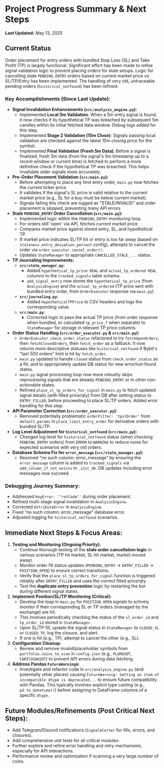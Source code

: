 # Project Progress Summary & Next Steps

**Last Updated:** May 13, 2025

## Current Status

Order placement for entry orders with bundled Stop Loss (SL) and Take Profit (TP) is largely functional. Significant effort has been made to refine signal validation logic to prevent placing orders for stale setups. Logic for cancelling stale `PENDING_ENTRY` orders based on current market price vs. SL/TP/Entry has been implemented. The handling of very old, untraceable pending orders (`historical_notfound`) has been refined.

### Key Accomplishments (Since Last Update):

*   **Signal Invalidation Enhancements (`src/analysis_engine.py`):**
    *   Implemented **Local 5m Validation**: When a 5m entry signal is found, it now checks if its hypothetical TP was breached by subsequent 5m candles within its initial fetched data window. Debug logs added for this step.
    *   Implemented **Stage 2 Validation (15m Close)**: Signals passing local validation are checked against the latest 15m closing price for the symbol.
    *   Implemented **Final Validation (Fresh 5m Data)**: Before a signal is finalized, fresh 5m data (from the signal's 5m timestamp up to a recent window or current time) is fetched to perform a more definitive check if the hypothetical TP was breached. This helps invalidate older signals more accurately.
*   **Pre-Order Placement Validation (`src/main.py`):**
    *   Before attempting to place any limit entry order, `main.py` now fetches the current ticker price.
    *   It validates if the signal's SL price is valid relative to the current market price (e.g., SL for a buy must be below current market).
    *   Signals failing this check are logged as "STALE/INVALID" and order placement is skipped, preventing many API errors.
*   **Stale `PENDING_ENTRY` Order Cancellation (`src/main.py`):**
    *   Implemented logic within the `PENDING_ENTRY` monitoring loop.
    *   For orders still 'open' via API, fetches current market price.
    *   Compares market price against stored entry, SL, and hypothetical TP.
    *   If market price indicates SL/TP hit or entry is too far away (based on `staleness_entry_deviation_percent` config), attempts to cancel the order via `order_executor.cancel_order()`.
    *   Updates `StateManager` to appropriate `CANCELLED_STALE_...` status.
*   **TP Journaling Improvements:**
    *   **`src/state_manager.py`**:
        *   Added `hypothetical_tp_price REAL` and `actual_tp_ordered REAL` columns to the `tracked_signals` table schema.
        *   `add_signal_entry` now stores the `hypothetical_tp_price` (from `AnalysisEngine`) and the `actual_tp_ordered` (TP price sent with bundled entry order, from `OrderExecutor` response via `main.py`).
    *   **`src/journaling.py`**:
        *   Added `HypotheticalTPPrice` to CSV headers and logs the corresponding value.
    *   **`src/main.py`**:
        *   Corrected logic to pass the actual TP price (from order response when bundled, or calculated `tp_price_f` when separate) to `StateManager` for storage in relevant TP price columns.
*   **Order Status Handling (`src/order_executor.py` & `src/main.py`):**
    *   `OrderExecutor.check_order_status` refactored to try `fetchOpenOrders`, then `fetchClosedOrders`, then `fetch_order` as a fallback. It now returns more descriptive statuses like `historical_notfound` if Bybit's "last 500 orders" limit is hit by `fetch_order`.
    *   `main.py` updated to handle `closed` status from `check_order_status` as a fill, and to appropriately update DB status for new error/not-found states.
    *   `main.py` signal processing loop now more robustly skips reprocessing signals that are already `PENDING_ENTRY` or in other non-actionable states.
    *   Refined `place_sl_tp_orders_for_signal` in `main.py` to fetch updated signal details (with filled price/qty) from DB after setting status to `ENTRY_FILLED`, before proceeding to place SL/TP orders. Added error handling for this step.
*   **API Parameter Correction (`src/order_executor.py`):**
    *   Removed potentially problematic `orderFilter: 'tpslOrder'` from `default_params` in `place_limit_entry_order` for derivative orders with bundled SL/TP.
*   **Log Level Adjustment for `historical_notfound` (`src/main.py`):**
    *   Changed log level for `historical_notfound` status (when checking `PENDING_ENTRY` orders) from `ERROR` to `WARNING` to reduce noise for expected scenarios with very old orders.
*   **Database Schema Fix for `error_message` (`src/state_manager.py`):**
    *   Resolved "no such column: error_message" by ensuring the `error_message` column is added to `tracked_signals` via `add_column_if_not_exists` in `_init_db`. DB updates including error messages now succeed.

### Debugging Journey Summary:

*   Addressed `KeyError: '"retCode"'` during order placement.
*   Refined multi-stage signal invalidation in `AnalysisEngine`.
*   Corrected `AttributeError` in `AnalysisEngine`.
*   Fixed "no such column: error_message" database error.
*   Adjusted logging for `historical_notfound` scenarios.

## Immediate Next Steps & Focus Areas:

1.  **Testing and Monitoring (Ongoing Priority):**
    *   Continue thorough testing of the **stale order cancellation logic** in various scenarios (TP hit market, SL hit market, market moved away).
    *   Monitor order fill status updates (`PENDING_ENTRY` -> `ENTRY_FILLED` -> `POSITION_OPEN`) to ensure correct transitions.
    *   Verify that the `place_sl_tp_orders_for_signal` function is triggered reliably after `ENTRY_FILLED` and uses the correct filled price/qty.
    *   Test the **duplicate entry prevention** logic by restarting the bot during different signal states.
2.  **Implement Position/SL/TP Monitoring (Critical):**
    *   Develop the loop in `main.py` for `POSITION_OPEN` signals to actively monitor if their corresponding SL or TP orders (managed by the exchange) are hit.
    *   This involves periodically checking the status of the `sl_order_id` and `tp_order_id` stored in `StateManager`.
    *   Upon SL/TP fill, update the signal status in `StateManager` to `CLOSED_SL` or `CLOSED_TP`, log the closure, and alert.
    *   If one is hit (e.g., TP), attempt to cancel the other (e.g., SL).
3.  **Configuration Cleanup:**
    *   Review and remove invalid/placeholder symbols from `portfolio.coins_to_scan` in `config.json` (e.g., `PLUMUSDT`, `FARTCOINUSDT`) to prevent API errors during data fetching.
4.  **Address Pandas `FutureWarning`s:**
    *   Investigate and refactor code in `src/analysis_engine.py` (and potentially other places) causing `FutureWarning: Setting an item of incompatible dtype is deprecated...` to ensure future compatibility with Pandas. This typically involves explicit type casting (e.g., `pd.to_datetime()`) before assigning to DataFrame columns of a specific `dtype`.

## Future Modules/Refinements (Post Critical Next Steps):

*   Add Telegram/Discord notifications (`SignalAlerter` for fills, errors, and closures).
*   Add comprehensive unit tests for all critical modules.
*   Further explore and refine error handling and retry mechanisms, especially for API interactions.
*   Performance review and optimization if scanning a very large number of coins.